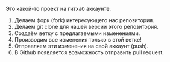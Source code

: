 Это какой-то проект на гитхаб аккаунте.

1. Делаем форк (fork) интересующего нас репозитория.
2. Делаем git clone для нашей версии этого репозитория.
3. Создаём ветку с предлагаемыми изменениями.
4. Производим все изменения только в этой ветке!
5. Отправляем эти изменения на свой аккаунт (push).
6. В Github появляется возможность отправить pull request.